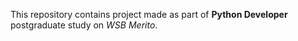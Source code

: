 This repository contains project made as part of **Python Developer** postgraduate study on *WSB Merito*.